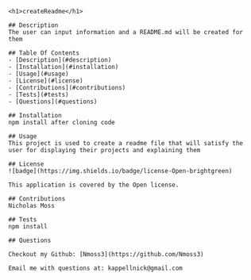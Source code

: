 
    <h1>createReadme</h1>

    ## Description
    The user can input information and a README.md will be created for them

    ## Table Of Contents
    - [Description](#description)
    - [Installation](#installation)
    - [Usage](#usage)
    - [License](#license)
    - [Contributions](#contributions)
    - [Tests](#tests)
    - [Questions](#questions)

    ## Installation
    npm install after cloning code

    ## Usage
    This project is used to create a readme file that will satisfy the user for displaying their projects and explaining them

    ## License
    ![badge](https://img.shields.io/badge/license-Open-brightgreen)

    This application is covered by the Open license.

    ## Contributions
    Nicholas Moss

    ## Tests
    npm install 

    ## Questions

    Checkout my Github: [Nmoss3](https://github.com/Nmoss3)

    Email me with questions at: kappellnick@gmail.com
    